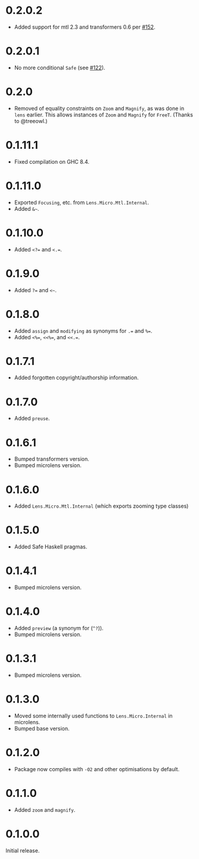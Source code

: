 # 0.2.0.2

* Added support for mtl 2.3 and transformers 0.6 per [#152](https://github.com/stevenfontanella/microlens/issues/152).

# 0.2.0.1

* No more conditional `Safe` (see [#122](https://github.com/monadfix/microlens/issues/122)).

# 0.2.0

* Removed of equality constraints on `Zoom` and `Magnify`, as was done in `lens` earlier. This allows instances of `Zoom` and `Magnify` for `FreeT`. (Thanks to @treeowl.)

# 0.1.11.1

* Fixed compilation on GHC 8.4.

# 0.1.11.0

* Exported `Focusing`, etc. from `Lens.Micro.Mtl.Internal`.
* Added `&~`.

# 0.1.10.0

* Added `<?=` and `<.=`.

# 0.1.9.0

* Added `?=` and `<~`.

# 0.1.8.0

* Added `assign` and `modifying` as synonyms for `.=` and `%=`.
* Added `<%=`, `<<%=`, and `<<.=`.

# 0.1.7.1

* Added forgotten copyright/authorship information.

# 0.1.7.0

* Added `preuse`.

# 0.1.6.1

* Bumped transformers version.
* Bumped microlens version.

# 0.1.6.0

* Added `Lens.Micro.Mtl.Internal` (which exports zooming type classes)

# 0.1.5.0

* Added Safe Haskell pragmas.

# 0.1.4.1

* Bumped microlens version.

# 0.1.4.0

* Added `preview` (a synonym for (`^?`)).
* Bumped microlens version.

# 0.1.3.1

* Bumped microlens version.

# 0.1.3.0

* Moved some internally used functions to `Lens.Micro.Internal` in microlens.
* Bumped base version.

# 0.1.2.0

* Package now compiles with `-O2` and other optimisations by default.

# 0.1.1.0

* Added `zoom` and `magnify`.

# 0.1.0.0

Initial release.
